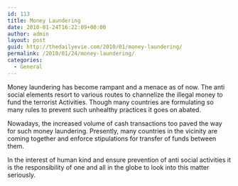 ```yaml
---
id: 113
title: Money Laundering
date: 2010-01-24T16:22:09+00:00
author: admin
layout: post
guid: http://thedailyevie.com/2010/01/money-laundering/
permalink: /2010/01/24/money-laundering/
categories:
  - General
---
```

Money laundering has become rampant and a menace as of now. The anti social elements resort to various routes to channelize the illegal money to fund the terrorist Activities. Though many countries are formulating so many rules to prevent such unhealthy practices it goes on abated.

Nowadays, the increased volume of cash transactions too paved the way for such money laundering. Presently, many countries in the vicinity are coming together and enforce stipulations for transfer of funds between them.

In the interest of human kind and ensure prevention of anti social activities it is the responsibility of one and all in the globe to look into this matter seriously.